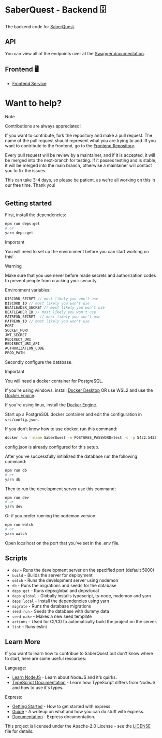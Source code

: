 # SaberQuest - Backend 🗄️

The backend code for [SaberQuest](https://saberquest.xyz).

## API

You can view all of the endpoints over at the [Swagger documentation](https://api.saberquest.xyz/docs).

## Frontend 🖥️
- [Frontend Service](https://github.com/Saber-Quest/SaberQuest-frontend)

# Want to help?

> [!NOTE]
> Contributions are always appreciated!
> 
> If you want to contribute, fork the repository and make a pull request.
> The name of the pull request should represent what you are trying to add.
> If you want to contribute to the frontend, go to the [Frontend Repository](https://github.com/Saber-Quest/SaberQuest-frontend).
>
> Every pull request will be review by a maintainer, and if it is accepted, it will be merged into the next-branch for testing.
> If it passes testing and is stable, it will be merged into the main branch, otherwise a maintainer will contact you to fix the issues.
>
> This can take 3-4 days, so please be patient, as we're all working on this in our free time. Thank you!
#
## Getting started

First, install the dependencies:

```bash
npm run deps:get
# or
yarn deps:get
```

> [!IMPORTANT]
> You will need to set up the environment before you can start working on this!

> [!WARNING]
> Make sure that you use never before made secrets and authorization codes
> to prevent people from cracking your security.

Environment variables:
```js
DISCORD_SECRET // most likely you won't use
DISCORD_ID // most likely you won't use
BEATLEADER_SECRET // most likely you won't use
BEATLEADER_ID // most likely you won't use
PATREON_SECRET  // most likely you won't use
PATREON_ID // most likely you won't use
PORT
SOCKET_PORT
JWT_SECRET
REDIRECT_URI
REDIRECT_URI_API
AUTHORIZATION_CODE
PROD_PATH
```

Secondly configure the database.

> [!IMPORTANT]
> You will need a docker container for PostgreSQL.
>
> If you're using windows, install [Docker Desktop](https://www.docker.com/products/docker-desktop/) OR 
> use WSL2 and use the [Docker Engine](https://docs.docker.com/desktop/install/linux-install/).
>
> If you're using linux, install the [Docker Engine](https://docs.docker.com/desktop/install/linux-install/).

Start up a PostgreSQL docker container and edit the configuration in `src/config.json`.

If you don't know how to use docker, run this command:

```bash
docker run --name SaberQuest -e POSTGRES_PASSWORD=test -d -p 5432:5432 postgres
```

config.json is already configured for this setup.

After you've successfully initialized the database run the following command:

```bash
npm run db
# or
yarn db
```

Then to run the development server use this command:

```bash
npm run dev
# or
yarn dev
```

Or if you prefer running the nodemon version:

```bash
npm run watch
# or 
yarn watch
```

Open localhost on the port that you've set in the .env file.

## Scripts

- `dev` - Runs the development server on the specified port (default 5000)
- `build` - Builds the server for deployment
- `watch` - Runs the development server using nodemon
- `db` - Runs the migrations and seeds for the database
- `deps:get` - Runs deps:global and deps:local
- `deps:global` - Globally installs typescript, ts-node, nodemon and yarn
- `deps:local` - Install the dependencies using yarn
- `migrate` - Runs the database migrations
- `seed:run` - Seeds the database with dummy data
- `seed:make` - Makes a new seed template
- `actions` - Used for CI/CD to automatically build the project on the server.
- `lint` - Runs eslint

## Learn More

If you want to learn how to contribue to SaberQuest but don't know where to start, here are some useful resources:

Language:

- [Learn NodeJS](https://www.w3schools.com/nodejs/default.asp) - Learn about NodeJS and it's quirks.
- [TypeScript Documentation](https://www.typescriptlang.org/docs/) - Learn how TypeScript differs from NodeJS and how to use it's types.

Express:

- [Getting Started](https://www.typescriptlang.org/docs/) - How to get started with express.
- [Guide](https://expressjs.com/en/guide/routing.html) - A writeup on what and how you can do stuff with express.
- [Documentation](https://expressjs.com/en/4x/api.html) - Express documentation.

This project is licensed under the Apache-2.0 License - see the [LICENSE](LICENSE) file for details.
